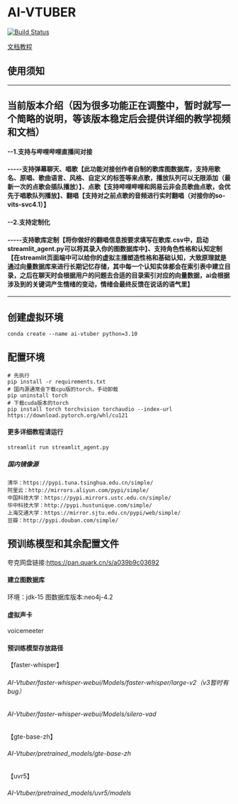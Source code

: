 # AI-VTUBER

[![Build Status](https://www.travis-ci.org/whoiswennie/AI-Vtuber.svg?branch=master)](https://www.travis-ci.org/whoiswennie/AI-Vtuber)



[文档教程](https://www.yuque.com/alipayxxda4itl6o/xgcgm6)


## 使用须知

---
## 当前版本介绍（因为很多功能正在调整中，暂时就写一个简略的说明，等该版本稳定后会提供详细的教学视频和文档）
#### --1.支持与哔哩哔哩直播间对接
#### -----支持弹幕聊天、唱歌【此功能对接创作者自制的歌库图数据库，支持用歌名、原唱、歌曲语言、风格、自定义的标签等来点歌，播放队列可以无限添加（最新一次的点歌会插队播放）】、点歌【支持哔哩哔哩和网易云非会员歌曲点歌，会优先于唱歌队列播放】、翻唱【支持对之前点歌的音频进行实时翻唱（对接你的so-vits-svc4.1）】
#### --2.支持定制化
#### -----支持歌库定制【将你做好的翻唱信息按要求填写在歌库.csv中，启动streamlit_agent.py可以将其录入你的图数据库中】、支持角色性格和认知定制【在streamlit页面端中可以给你的虚拟主播塑造性格和基础认知，大致原理就是通过向量数据库来进行长期记忆存储，其中每一个认知实体都会在索引表中建立目录，之后在聊天时会根据用户的问题去合适的目录索引对应的向量数据，ai会根据涉及到的关键词产生情绪的变动，情绪会最终反馈在说话的语气里】

---

## 创建虚拟环境

```pyth
conda create --name ai-vtuber python=3.10
```

## 配置环境

```pyth
# 先执行
pip install -r requirements.txt
# 国内源通常会下载cpu版的torch，手动卸载
pip uninstall torch
# 下载cuda版本的torch
pip install torch torchvision torchaudio --index-url https://download.pytorch.org/whl/cu121
```

#### 更多详细教程请运行
```pyth
streamlit run streamlit_agent.py
```

##### 国内镜像源
```pyth
清华：https://pypi.tuna.tsinghua.edu.cn/simple/
阿里云：http://mirrors.aliyun.com/pypi/simple/
中国科技大学：https://pypi.mirrors.ustc.edu.cn/simple/
华中科技大学：http://pypi.hustunique.com/simple/
上海交通大学：https://mirror.sjtu.edu.cn/pypi/web/simple/
豆瓣：http://pypi.douban.com/simple/
```

## 预训练模型和其余配置文件
夸克网盘链接:https://pan.quark.cn/s/a039b9c03692

#### 建立图数据库
环境：jdk-15
图数据库版本:neo4j-4.2

#### 虚拟声卡
voicemeeter

#### 预训练模型存放路径

【faster-whisper】

###### AI-Vtuber/faster-whisper-webui/Models/faster-whisper/large-v2（v3暂时有bug）
###### AI-Vtuber/faster-whisper-webui/Models/silero-vad

【gte-base-zh】

###### AI-Vtuber/pretrained_models/gte-base-zh
【uvr5】

###### AI-Vtuber/pretrained_models/uvr5/models